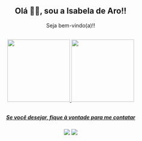 <h2 align="center">Olá 👋🏻, sou a Isabela de Aro!!</h4>
<p align="center"> Seja bem-vindo(a)!! </p>

##

<div align="center">
  <a href="https://github.com/isabeladearo">
  <img height="167em" src="https://github-readme-stats.vercel.app/api?username=isabeladearo&show_icons=true&theme=tokyonight&count_private=true"/>
  <img height="167em" src="https://github-readme-stats.vercel.app/api/top-langs/?username=isabeladearo&layout=compact&langs_count=7&theme=tokyonight"/>
</div>
  
##

<h5 align="center">Se você desejar, fique à vontade para me contatar</h5>
<div align="center">
  <a href="https://www.linkedin.com/in/isabeladearo/" target="_blank"><img src="https://img.shields.io/badge/LinkedIn-0077B5?style=for-the-badge&logo=linkedin&logoColor=white" target="_blank"></a>
  <a href="mailto:euisabeladearo@gmail.com" target="_blank"><img src="https://img.shields.io/badge/-Gmail-%23333?style=for-the-badge&logo=gmail&logoColor=white" target="_blank"></a>
  
  ##
</div>

##


  



